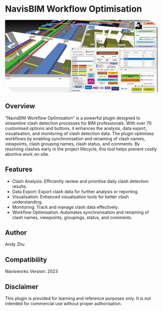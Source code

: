 # NavisBIM Workflow Optimisation

![image](https://github.com/HKIBIMTechnical/Automation-2023-NavisBIM-Workflow-Optimisation/blob/main/image.png)

## Overview

"NavisBIM Workflow Optimisation" is a powerful plugin designed to streamline clash detection processes for BIM professionals. With over 70 customised options and buttons, it enhances the analysis, data export, visualisation, and monitoring of clash detection data. The plugin optimises workflows by enabling synchronisation and renaming of clash names, viewpoints, clash grouping names, clash status, and comments. By resolving clashes early in the project lifecycle, this tool helps prevent costly abortive work on-site.

## Features

- Clash Analysis: Efficiently review and prioritise daily clash detection results.
- Data Export: Export clash data for further analysis or reporting.
- Visualisation: Enhanced visualisation tools for better clash understanding.
- Monitoring: Track and manage clash data effectively.
- Workflow Optimisation: Automates synchronisation and renaming of clash names, viewpoints, groupings, status, and comments.

## Author
Andy Zhu

## Compatibility
Navisworks Version: 2023

## Disclaimer

This plugin is provided for learning and reference purposes only. It is not intended for commercial use without proper authorisation.
